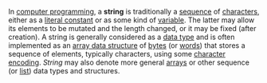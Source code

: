 In [computer programming](https://en.wikipedia.org/wiki/Computer_programming "Computer programming"), a **string** is traditionally a [sequence](https://en.wikipedia.org/wiki/Sequence "Sequence") of [characters](https://en.wikipedia.org/wiki/Character_(computing) "Character (computing)"), either as a [literal constant](https://en.wikipedia.org/wiki/Literal_(computer_programming) "Literal (computer programming)") or as some kind of [variable](https://en.wikipedia.org/wiki/Variable_(computer_science) "Variable (computer science)"). The latter may allow its elements to be mutated and the length changed, or it may be fixed (after creation). A string is generally considered as a [data type](https://en.wikipedia.org/wiki/Data_type "Data type") and is often implemented as an [array data structure](https://en.wikipedia.org/wiki/Array_data_structure "Array data structure") of [bytes](https://en.wikipedia.org/wiki/Byte "Byte") (or [words](https://en.wikipedia.org/wiki/Word_(computer_architecture) "Word (computer architecture)")) that stores a sequence of elements, typically characters, using some [character encoding](https://en.wikipedia.org/wiki/Character_encoding "Character encoding"). _String_ may also denote more general [arrays](https://en.wikipedia.org/wiki/Array_data_type "Array data type") or other sequence (or [list](https://en.wikipedia.org/wiki/List_(abstract_data_type) "List (abstract data type)")) data types and structures.